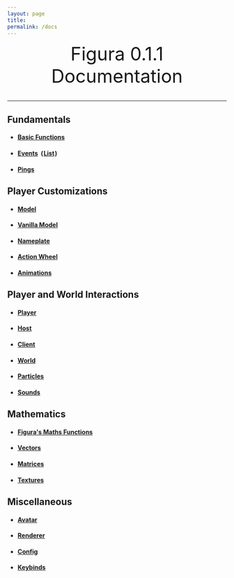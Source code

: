```yaml
---
layout: page
title:
permalink: /docs
---
```


<center style="font-size: 3em;">Figura 0.1.1 Documentation</center>
&nbsp;

***

## Fundamentals

- #### [Basic Functions](/docs/basic_func)

- #### [Events](/docs/events) &nbsp;(&#8202;[List](/docs/events#event_list)&#8202;)

- #### [Pings](/docs/pings)

## Player Customizations

- #### [Model](/docs/models)

- #### [Vanilla Model](/docs/vanilla_model)

- #### [Nameplate](/docs/nameplate)

- #### [Action Wheel](/docs/action_wheel)

- #### [Animations](/docs/animations)

## Player and World Interactions

- #### [Player](/docs/player)

- #### [Host](/docs/host)

- #### [Client](/docs/client)

- #### [World](/docs/world)

- #### [Particles](/docs/particles)

- #### [Sounds](/docs/sounds)

## Mathematics

- #### [Figura's Maths Functions](/docs/math)

- #### [Vectors](/docs/vectors)

- #### [Matrices](/docs/matrices)

- #### [Textures](/docs/textures)

## Miscellaneous

- #### [Avatar](/docs/avatar)

- #### [Renderer](/docs/renderer)

- #### [Config](/docs/config)

- #### [Keybinds](/docs/keybinds)
